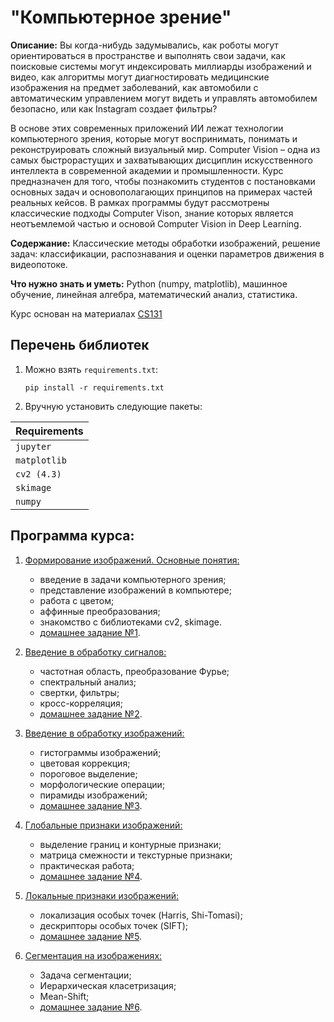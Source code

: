 # "Компьютерное зрение"

**Описание:** Вы когда-нибудь задумывались, как роботы могут ориентироваться в пространстве и выполнять свои задачи, как поисковые системы могут индексировать миллиарды изображений и видео, как алгоритмы могут диагностировать медицинские изображения на предмет заболеваний, как автомобили с автоматическим управлением могут видеть и управлять автомобилем безопасно, или как Instagram создает фильтры?

В основе этих современных приложений ИИ лежат технологии компьютерного зрения, которые могут воспринимать, понимать и реконструировать сложный визуальный мир. Computer Vision – одна из самых быстрорастущих и захватывающих дисциплин искусственного интеллекта в современной академии и промышленности. Курс предназначен для того, чтобы познакомить студентов с постановками основных задач и основополагающих принципов на примерах частей реальных кейсов. В рамках программы будут рассмотрены классические подходы Computer Vison, знание которых является неотъемлемой частью и основой Computer Vision in Deep Learning.

**Содержание:** Классические методы обработки изображений, решение задач: классификации, распознавания и оценки параметров движения в видеопотоке.

**Что нужно знать и уметь:** Python (numpy, matplotlib), машинное обучение, линейная алгебра, математический анализ, статистика.

Курс основан на материалах [CS131](https://github.com/StanfordVL/CS131_release)

## Перечень библиотек

1. Можно взять `requirements.txt`:

    ```pip install -r requirements.txt```
 
2. Вручную установить следующие пакеты:

| **Requirements** |
| :-- |
| `jupyter`        |
| `matplotlib`     |
| `cv2 (4.3)`      | 
| `skimage`        |
| `numpy`          |


## Программа курса:


1. [Формирование изображений. Основные понятия:](https://github.com/ml-dafe/cv_mipt_major/tree/main/week_01_images)
   - введение в задачи компьютерного зрения;
   - представление изображений в компьютере;
   - работа с цветом;
   - аффинные преобразования;
   - знакомство с библиотеками cv2, skimage.
   - [домашнее задание №1](https://github.com/ml-dafe/cv_mipt_major/tree/main/01_first_images/homework).

2. [Введение в обработку сигналов:](https://github.com/ml-dafe/cv_mipt_major/tree/main/02_signals)
   - частотная область, преобразование Фурье;
   - спектральный анализ;
   - свертки, фильтры;
   - кросс-корреляция;
   - [домашнее задание №2](https://github.com/ml-dafe/cv_mipt_major/tree/main/02_signals/homework).

3. [Введение в обработку изображений:](https://github.com/ml-dafe/cv_mipt_major/tree/main/03_image_processing)
   - гистограммы изображений;
   - цветовая коррекция;
   - пороговое выделение;
   - морфологические операции;
   - пирамиды изображений;
   - [домашнее задание №3](https://github.com/ml-dafe/cv_mipt_major/tree/main/03_image_processing/homework).

4. [Глобальные признаки изображений:](https://github.com/ml-dafe/cv_mipt_major/tree/main/04_global_features)
   - выделение границ и контурные признаки;
   - матрица смежности и текстурные признаки;
   - практическая работа;
   - [домашнее задание №4](https://github.com/ml-dafe/cv_mipt_major/tree/main/04_global_features/homework).

5. [Локальные признаки изображений:](https://github.com/ml-dafe/cv_mipt_major/tree/main/05_local_features)
   - локализация особых точек (Harris, Shi-Tomasi);
   - дескрипторы особых точек (SIFT);
   - [домашнее задание №5](https://github.com/ml-dafe/cv_mipt_major/tree/main/05_local_features/homework).

6. [Сегментация на изображениях:](https://github.com/ml-dafe/cv_mipt_major/tree/main/06_segmentation)
   - Задача сегментации;
   - Иерархическая класетризация;
   - Mean-Shift;
   - [домашнее задание №6](https://github.com/ml-dafe/cv_mipt_major/tree/main/06_segmentation/homework).

